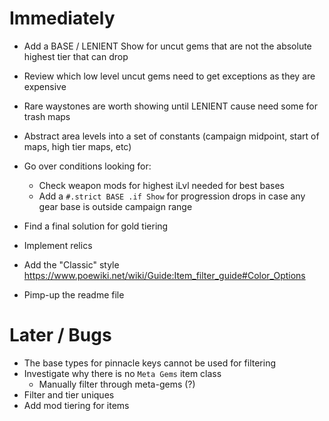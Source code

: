 # Immediately
* Add a BASE / LENIENT Show for uncut gems that are not the absolute highest tier that can drop
* Review which low level uncut gems need to get exceptions as they are expensive

* Rare waystones are worth showing until LENIENT cause need some for trash maps
* Abstract area levels into a set of constants (campaign midpoint, start of maps, high tier maps, etc)

* Go over conditions looking for: 
    * Check weapon mods for highest iLvl needed for best bases
    * Add a `#.strict BASE .if Show` for progression drops in case any gear base is outside campaign range

* Find a final solution for gold tiering
* Implement relics

* Add the "Classic" style
    https://www.poewiki.net/wiki/Guide:Item_filter_guide#Color_Options

* Pimp-up the readme file

# Later / Bugs
* The base types for pinnacle keys cannot be used for filtering
* Investigate why there is no `Meta Gems` item class
    * Manually filter through meta-gems (?)
* Filter and tier uniques
* Add mod tiering for items